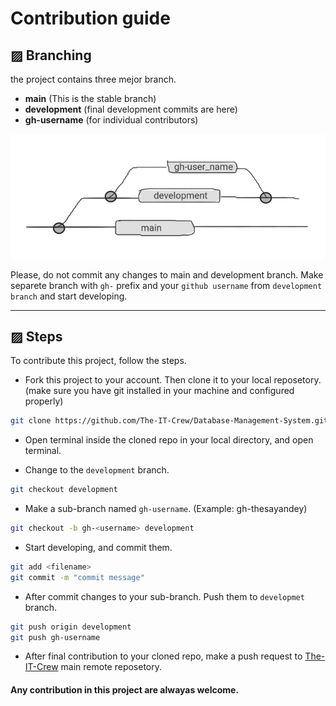 # Contribution guide

## ▨ Branching
the project contains three mejor branch.
+ **main** (This is the stable branch)
+ **development** (final development commits are here)
+ **gh-username** (for individual contributors)

![branching.png](./branching.png)

Please, do not commit any changes to main and development branch. Make separete branch with `gh-` prefix and your `github username` from `development branch` and start developing.

----

## ▨ Steps

To contribute this project, follow the steps.

- Fork this project to your account. Then clone it to your local reposetory. (make sure you have git installed in your machine and configured properly)
```sh
git clone https://github.com/The-IT-Crew/Database-Management-System.git
```

- Open terminal inside the cloned repo in your local directory, and open terminal.

- Change to the `development` branch.
```sh
git checkout development
```

- Make a sub-branch named `gh-username`. (Example: gh-thesayandey)
```sh
git checkout -b gh-<username> development
```

- Start developing, and commit them.
```sh
git add <filename>
git commit -m "commit message"
```

- After commit changes to your sub-branch. Push them to `developmet` branch.
```sh
git push origin development
git push gh-username
```

- After final contribution to your cloned repo, make a push request to [The-IT-Crew](https://github.com/The-IT-Crew/) main remote reposetory.


#### Any contribution in this project are alwayas welcome.
